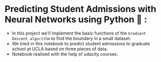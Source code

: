 # Predicting Student Admissions with Neural Networks using Python 🐍 :
 - In this project we'll Implement the basic functions of the `Gradient Descent algorithm` to find the boundary in a small dataset.
 - We tried in this notebook to predict student admissions to graduate school at UCLA based on three pieces of data.
 - Notebook realised with the help of udacity courses.

